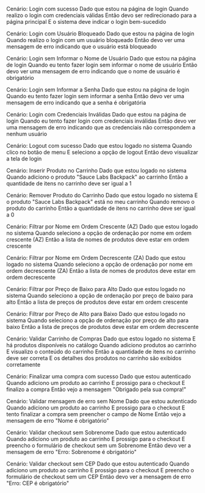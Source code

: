 Cenário: Login com sucesso
    Dado que estou na página de login
    Quando realizo o login com credenciais válidas
    Então devo ser redirecionado para a página principal
    E o sistema deve indicar o login bem-sucedido

Cenário: Login com Usuário Bloqueado
    Dado que estou na página de login
    Quando realizo o login com um usuário bloqueado
    Então devo ver uma mensagem de erro indicando que o usuário está bloqueado

Cenário: Login sem Informar o Nome de Usuário
    Dado que estou na página de login
    Quando eu tento fazer login sem informar o nome de usuário
    Então devo ver uma mensagem de erro indicando que o nome de usuário é obrigatório

Cenário: Login sem Informar a Senha
    Dado que estou na página de login
    Quando eu tento fazer login sem informar a senha
    Então devo ver uma mensagem de erro indicando que a senha é obrigatória

Cenário: Login com Credenciais Inválidas
    Dado que estou na página de login
    Quando eu tento fazer login com credenciais inválidas
    Então devo ver uma mensagem de erro indicando que as credenciais não correspondem a nenhum usuário

Cenário: Logout com sucesso
    Dado que estou logado no sistema
    Quando clico no botão de menu
    E seleciono a opção de logout
    Então devo visualizar a tela de login

Cenário: Inserir Produto no Carrinho
    Dado que estou logado no sistema
    Quando adiciono o produto "Sauce Labs Backpack" ao carrinho
    Então a quantidade de itens no carrinho deve ser igual a 1

Cenário: Remover Produto do Carrinho
    Dado que estou logado no sistema
    E o produto "Sauce Labs Backpack" está no meu carrinho
    Quando removo o produto do carrinho
    Então a quantidade de itens no carrinho deve ser igual a 0

Cenário: Filtrar por Nome em Ordem Crescente (AZ)
    Dado que estou logado no sistema
    Quando seleciono a opção de ordenação por nome em ordem crescente (AZ)
    Então a lista de nomes de produtos deve estar em ordem crescente

Cenário: Filtrar por Nome em Ordem Decrescente (ZA)
    Dado que estou logado no sistema
    Quando seleciono a opção de ordenação por nome em ordem decrescente (ZA)
    Então a lista de nomes de produtos deve estar em ordem decrescente

Cenário: Filtrar por Preço de Baixo para Alto
    Dado que estou logado no sistema
    Quando seleciono a opção de ordenação por preço de baixo para alto
    Então a lista de preços de produtos deve estar em ordem crescente

Cenário: Filtrar por Preço de Alto para Baixo
    Dado que estou logado no sistema
    Quando seleciono a opção de ordenação por preço de alto para baixo
    Então a lista de preços de produtos deve estar em ordem decrescente

Cenário: Validar Carrinho de Compras
    Dado que estou logado no sistema
    E há produtos disponíveis no catálogo
    Quando adiciono produtos ao carrinho
    E visualizo o conteúdo do carrinho
    Então a quantidade de itens no carrinho deve ser correta
    E os detalhes dos produtos no carrinho são exibidos corretamente

  Cenário: Finalizar uma compra com sucesso
    Dado que estou autenticado
    Quando adiciono um produto ao carrinho
    E prossigo para o checkout
    E finalizo a compra
    Então vejo a mensagem "Obrigado pela sua compra!"

Cenário: Validar mensagem de erro sem Nome
    Dado que estou autenticado
    Quando adiciono um produto ao carrinho
    E prossigo para o checkout
    E tento finalizar a compra sem preencher o campo de Nome
    Então vejo a mensagem de erro "Nome é obrigatório"

Cenário: Validar checkout sem Sobrenome
    Dado que estou autenticado
    Quando adiciono um produto ao carrinho
    E prossigo para o checkout
    E preencho o formulário de checkout sem um Sobrenome
    Então devo ver a mensagem de erro "Erro: Sobrenome é obrigatório"

Cenário: Validar checkout sem CEP
    Dado que estou autenticado
    Quando adiciono um produto ao carrinho
    E prossigo para o checkout
    E preencho o formulário de checkout sem um CEP
    Então devo ver a mensagem de erro "Erro: CEP é obrigatório"
